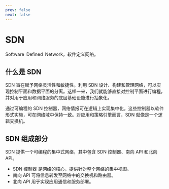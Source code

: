 ```yaml
---
prev: false
next: false
---
```


# SDN

Software Defined Network，软件定义网络。

## 什么是 SDN

SDN 旨在赋予网络灵活性和敏捷性。利用 SDN 设计、构建和管理网络，可以实现控制平面和数据平面的分离。这样一来，我们就能够直接对控制平面进行编程，并对用于应用和网络服务的底层基础设施进行抽象化。

通过可编程的 SDN 控制器，⁪网络情报可在逻辑上实现集中化。这些控制器以软件形式实施，可在网络域中保持一致。对应用和策略引擎而言，SDN 就像是一个逻辑交换机。

## SDN 组成部分

SDN 提供一个可编程的集中式网络，其中包含 SDN 控制器、南向 API 和北向 API。

- SDN 控制器 是网络的核心，提供针对整个网络的集中视图。
- 南向 API 可将信息转发至网络中的交换机和路由器。
- 北向 API 用于实现应用通信和服务部署。
